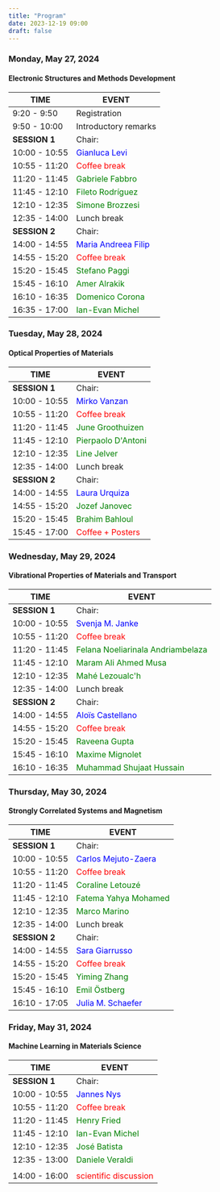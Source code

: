 ```yaml
---
title: "Program"
date: 2023-12-19 09:00
draft: false
---
```


### Monday, May 27, 2024
#### Electronic Structures and Methods Development

| TIME          | EVENT                                                   |
| ------------- | --------------------------------------------------------|
|  9:20 -  9:50 | Registration                                            |
|  9:50 - 10:00 | Introductory remarks                                    |
| **SESSION 1** | Chair:                                                  |
| 10:00 - 10:55 | <span style="color: blue;">Gianluca Levi</span>         |
| 10:55 - 11:20 | <span style="color: red;">Coffee break</span>           |
| 11:20 - 11:45 | <span style="color: green;">Gabriele Fabbro</span>      |
| 11:45 - 12:10 | <span style="color: green;">Fileto Rodríguez</span>     |
| 12:10 - 12:35 | <span style="color: green;">Simone Brozzesi</span>      |
| 12:35 - 14:00 | Lunch break                                             |
| **SESSION 2** | Chair:                                                  |
| 14:00 - 14:55 | <span style="color: blue;">Maria Andreea Filip</span>   |
| 14:55 - 15:20 | <span style="color: red;">Coffee break</span>           |
| 15:20 - 15:45 | <span style="color: green;">Stefano Paggi</span>        |
| 15:45 - 16:10 | <span style="color: green;">Amer Alrakik</span>         |
| 16:10 - 16:35 | <span style="color: green;">Domenico Corona</span>      |
| 16:35 - 17:00 | <span style="color: green;">Ian-Evan Michel</span>      |


### Tuesday, May 28, 2024
#### Optical Properties of Materials

| TIME          | EVENT                                                   |
| ------------- | --------------------------------------------------------|
| **SESSION 1** | Chair:                                                  |
| 10:00 - 10:55 | <span style="color: blue;">Mirko Vanzan</span>          |
| 10:55 - 11:20 | <span style="color: red;">Coffee break </span>          |
| 11:20 - 11:45 | <span style="color: green;">June Groothuizen</span>     |
| 11:45 - 12:10 | <span style="color: green;">Pierpaolo D'Antoni</span>   |
| 12:10 - 12:35 | <span style="color: green;">Line Jelver</span>          |
| 12:35 - 14:00 | Lunch break                                             |
| **SESSION 2** | Chair:                                                  |
| 14:00 - 14:55 | <span style="color: blue;">Laura Urquiza</span>         |
| 14:55 - 15:20 | <span style="color: green;">Jozef Janovec</span>        |
| 15:20 - 15:45 | <span style="color: green;">Brahim Bahloul</span>       |
| 15:45 - 17:00 | <span style="color: red;">Coffee + Posters</span>       |


### Wednesday, May 29, 2024
#### Vibrational Properties of Materials and Transport

| TIME          | EVENT                                                                |
| ------------- | ---------------------------------------------------------------------|
| **SESSION 1** | Chair:                                                               |
| 10:00 - 10:55 | <span style="color: blue;">Svenja M. Janke</span>                    |
| 10:55 - 11:20 | <span style="color: red;">Coffee break </span>                       |
| 11:20 - 11:45 | <span style="color: green;">Felana Noeliarinala Andriambelaza</span> |
| 11:45 - 12:10 | <span style="color: green;">Maram Ali Ahmed Musa</span>              |
| 12:10 - 12:35 | <span style="color: green;">Mahé Lezoualc'h</span>                   |
| 12:35 - 14:00 | Lunch break                                                          |
| **SESSION 2** | Chair:                                                               |
| 14:00 - 14:55 | <span style="color: blue;">Aloïs Castellano</span>                   |
| 14:55 - 15:20 | <span style="color: red;">Coffee break</span>                        |
| 15:20 - 15:45 | <span style="color: green;">Raveena Gupta</span>                     |
| 15:45 - 16:10 | <span style="color: green;">Maxime Mignolet</span>                   |
| 16:10 - 16:35 | <span style="color: green;">Muhammad Shujaat Hussain</span>          |


### Thursday, May 30, 2024
#### Strongly Correlated Systems and Magnetism

| TIME          | EVENT                                                   |
| ------------- | --------------------------------------------------------|
| **SESSION 1** | Chair:                                                  |
| 10:00 - 10:55 | <span style="color: blue;">Carlos Mejuto-Zaera</span>   |
| 10:55 - 11:20 | <span style="color: red;">Coffee break </span>          |
| 11:20 - 11:45 | <span style="color: green;">Coraline Letouzé</span>     |
| 11:45 - 12:10 | <span style="color: green;">Fatema Yahya Mohamed</span> |
| 12:10 - 12:35 | <span style="color: green;">Marco Marino</span>         |
| 12:35 - 14:00 | Lunch break                                             |
| **SESSION 2** | Chair:                                                  |
| 14:00 - 14:55 | <span style="color: blue;">Sara Giarrusso</span>        |
| 14:55 - 15:20 | <span style="color: red;">Coffee break</span>           |
| 15:20 - 15:45 | <span style="color: green;">Yiming Zhang</span>         |
| 15:45 - 16:10 | <span style="color: green;">Emil Östberg</span>         |
| 16:10 - 17:05 | <span style="color: blue;">Julia M. Schaefer</span>     |
    

### Friday, May 31, 2024
#### Machine Learning in Materials Science

| TIME          | EVENT                                                   |
| ------------- | --------------------------------------------------------|
| **SESSION 1** | Chair:                                                  |
| 10:00 - 10:55 | <span style="color: blue;">Jannes Nys</span>            |
| 10:55 - 11:20 | <span style="color: red;">Coffee break </span>          |
| 11:20 - 11:45 | <span style="color: green;">Henry Fried</span>          |
| 11:45 - 12:10 | <span style="color: green;">Ian-Evan Michel</span>      |
| 12:10 - 12:35 | <span style="color: green;">José Batista</span>         |
| 12:35 - 13:00 | <span style="color: green;">Daniele Veraldi</span>      |
|               |                                                         |
| 14:00 - 16:00 | <span style="color: red;">scientific discussion</span>  |

